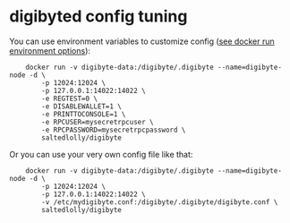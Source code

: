 digibyted config tuning
======================

You can use environment variables to customize config ([see docker run environment options](https://docs.docker.com/engine/reference/run/#/env-environment-variables)):

        docker run -v digibyte-data:/digibyte/.digibyte --name=digibyte-node -d \
            -p 12024:12024 \
            -p 127.0.0.1:14022:14022 \
            -e REGTEST=0 \
            -e DISABLEWALLET=1 \
            -e PRINTTOCONSOLE=1 \
            -e RPCUSER=mysecretrpcuser \
            -e RPCPASSWORD=mysecretrpcpassword \
            saltedlolly/digibyte

Or you can use your very own config file like that:

        docker run -v digibyte-data:/digibyte/.digibyte --name=digibyte-node -d \
            -p 12024:12024 \
            -p 127.0.0.1:14022:14022 \
            -v /etc/mydigibyte.conf:/digibyte/.digibyte/digibyte.conf \
            saltedlolly/digibyte
